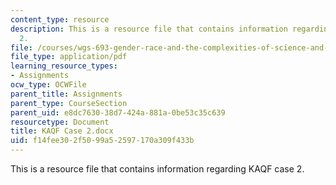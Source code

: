 ```yaml
---
content_type: resource
description: This is a resource file that contains information regarding KAQF case
  2.
file: /courses/wgs-693-gender-race-and-the-complexities-of-science-and-technology-a-problem-based-learning-experiment-spring-2009/f14fee302f5099a52597170a309f433b_MITWGS_693S09_assn03_KAQF.pdf
file_type: application/pdf
learning_resource_types:
- Assignments
ocw_type: OCWFile
parent_title: Assignments
parent_type: CourseSection
parent_uid: e8dc7630-38d7-424a-881a-0be53c35c639
resourcetype: Document
title: KAQF Case 2.docx
uid: f14fee30-2f50-99a5-2597-170a309f433b
---
```

This is a resource file that contains information regarding KAQF case 2.

